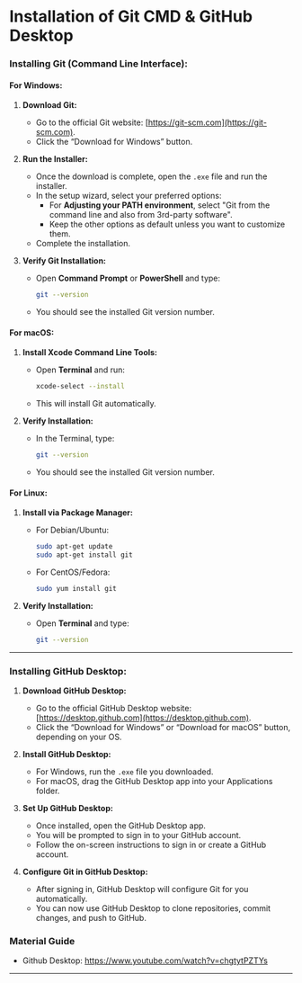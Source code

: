# Installation of Git CMD & GitHub Desktop

### **Installing Git (Command Line Interface):**

#### For Windows:
1. **Download Git:**
   - Go to the official Git website: [https://git-scm.com](https://git-scm.com).
   - Click the “Download for Windows” button.

2. **Run the Installer:**
   - Once the download is complete, open the `.exe` file and run the installer.
   - In the setup wizard, select your preferred options:
     - For **Adjusting your PATH environment**, select "Git from the command line and also from 3rd-party software".
     - Keep the other options as default unless you want to customize them.
   - Complete the installation.

3. **Verify Git Installation:**
   - Open **Command Prompt** or **PowerShell** and type:
     ```bash
     git --version
     ```
   - You should see the installed Git version number.

#### For macOS:
1. **Install Xcode Command Line Tools:**
   - Open **Terminal** and run:
     ```bash
     xcode-select --install
     ```
   - This will install Git automatically.

2. **Verify Installation:**
   - In the Terminal, type:
     ```bash
     git --version
     ```
   - You should see the installed Git version number.

#### For Linux:
1. **Install via Package Manager:**
   - For Debian/Ubuntu:
     ```bash
     sudo apt-get update
     sudo apt-get install git
     ```
   - For CentOS/Fedora:
     ```bash
     sudo yum install git
     ```

2. **Verify Installation:**
   - Open **Terminal** and type:
     ```bash
     git --version
     ```

---

### **Installing GitHub Desktop:**

1. **Download GitHub Desktop:**
   - Go to the official GitHub Desktop website: [https://desktop.github.com](https://desktop.github.com).
   - Click the “Download for Windows” or “Download for macOS” button, depending on your OS.

2. **Install GitHub Desktop:**
   - For Windows, run the `.exe` file you downloaded.
   - For macOS, drag the GitHub Desktop app into your Applications folder.

3. **Set Up GitHub Desktop:**
   - Once installed, open the GitHub Desktop app.
   - You will be prompted to sign in to your GitHub account.
   - Follow the on-screen instructions to sign in or create a GitHub account.

4. **Configure Git in GitHub Desktop:**
   - After signing in, GitHub Desktop will configure Git for you automatically.
   - You can now use GitHub Desktop to clone repositories, commit changes, and push to GitHub.

### Material Guide
- Github Desktop: https://www.youtube.com/watch?v=chgtytPZTYs


---
